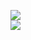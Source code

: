 [![](https://img.shields.io/badge/Made%20With-Github%20Spray-lightgrey.svg?style=for-the-badge&logo=github)](https://github.com/Annihil/github-spray#22282)  
[![](https://i.imgur.com/2DrTn0Z.gif)](https://github.com/Annihil/github-spray)
